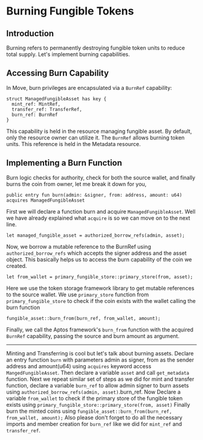 # Burning Fungible Tokens

## Introduction
Burning refers to permanently destroying fungible token units to reduce total supply. Let's implement burning capabilities.

## Accessing Burn Capability
In Move, burn privileges are encapsulated via a `BurnRef` capability:
```
struct ManagedFungibleAsset has key {
  mint_ref: MintRef,
  transfer_ref: TransferRef,
  burn_ref: BurnRef
}
```
This capability is held in the resource managing fungible asset. By default, only the resource owner can utilize it. The `BurnRef` allows burning token units. This reference is held in the Metadata resource.

## Implementing a Burn Function
Burn logic checks for authority, check for both the source wallet, and finally burns the coin from owner, let me break it down for you,
```
public entry fun burn(admin: &signer, from: address, amount: u64) acquires ManagedFungibleAsset 
```
First we will declare a function burn and acquire `ManagedFungibleAsset`. Well we have already explained what `acquire` is so we can move on to the next line.	
```
let managed_fungible_asset = authorized_borrow_refs(admin, asset);
```
Now, we borrow a mutable reference to the BurnRef using `authorized_borrow_refs` which accepts the signer address and the asset object. This basically helps us to access the burn capability of the coin we created.
```
let from_wallet = primary_fungible_store::primary_store(from, asset);
```
Here we use the token storage framework library to get mutable references to the source wallet. We use `primary_store` function from `primary_fungible_store` to check if the coin exists with the wallet calling the burn function
```
fungible_asset::burn_from(burn_ref, from_wallet, amount);
```
Finally, we call the Aptos framework's `burn_from` function with the acquired `BurnRef` capability, passing the source and burn amount as argument.

---
Minting and Transferring is cool but let's talk about burning assets. Declare an entry function `burn` with parameters admin as signer, from as the sender address and amount(u64) using `acquires` keyword access `MangedFungibleAsset`. Then declare a variable `asset` and call `get_metadata` function. Next we repeat similar set of steps as we did for mint and transfer function, declare a variable `burn_ref` to allow admin signer to burn assets using `authorized_borrow_refs(admin, asset)`.burn_ref. Now Declare a variable `from_wallet` to check if the primary store of the fungible token exists using `primary_fungible_store::primary_store(from, asset)` Finally burn the minted coins using `fungible_asset::burn_from(burn_ref, from_wallet, amount);` Also please don't forget to do all the necessary imports and member creation for `burn_ref` like we did for `mint_ref` and `transfer_ref`.
